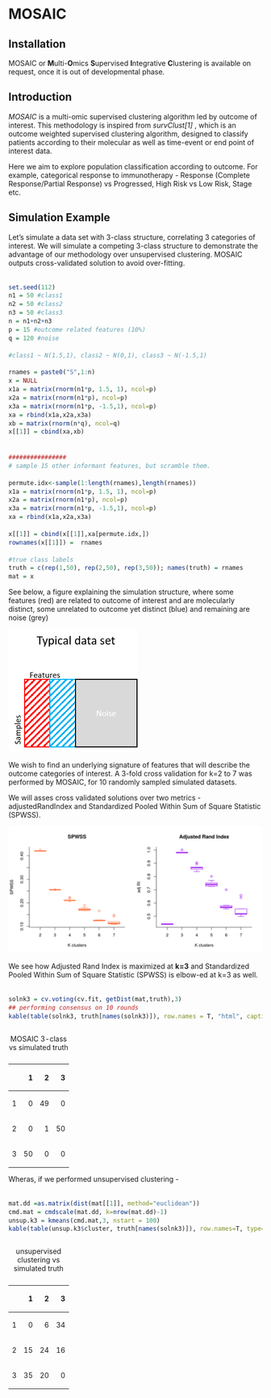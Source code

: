 MOSAIC
================

## Installation

MOSAIC or **M**ulti-**O**mics **S**upervised **I**ntegrative
**C**lustering is available on request, once it is out of developmental
phase.

## Introduction

*MOSAIC* is a multi-omic supervised clustering algorithm led by outcome
of interest. This methodology is inspired from *survClust\[1\]* , which
is an outcome weighted supervised clustering algorithm, designed to
classify patients according to their molecular as well as time-event or
end point of interest data.

Here we aim to explore population classification according to outcome.
For example, categorical response to immunotherapy - Response (Complete
Response/Partial Response) vs Progressed, High Risk vs Low Risk, Stage
etc.

## Simulation Example

Let’s simulate a data set with 3-class structure, correlating 3
categories of interest. We will simulate a competing 3-class structure
to demonstrate the advantage of our methodology over unsupervised
clustering. MOSAIC outputs cross-validated solution to avoid
over-fitting.

``` r

set.seed(112)
n1 = 50 #class1
n2 = 50 #class2
n3 = 50 #class3
n = n1+n2+n3
p = 15 #outcome related features (10%)
q = 120 #noise

#class1 ~ N(1.5,1), class2 ~ N(0,1), class3 ~ N(-1.5,1)

rnames = paste0("S",1:n)
x = NULL
x1a = matrix(rnorm(n1*p, 1.5, 1), ncol=p)
x2a = matrix(rnorm(n1*p), ncol=p)
x3a = matrix(rnorm(n1*p, -1.5,1), ncol=p)
xa = rbind(x1a,x2a,x3a)
xb = matrix(rnorm(n*q), ncol=q)
x[[1]] = cbind(xa,xb)


################
# sample 15 other informant features, but scramble them.

permute.idx<-sample(1:length(rnames),length(rnames))
x1a = matrix(rnorm(n1*p, 1.5, 1), ncol=p)
x2a = matrix(rnorm(n1*p), ncol=p)
x3a = matrix(rnorm(n1*p, -1.5,1), ncol=p)
xa = rbind(x1a,x2a,x3a)

x[[1]] = cbind(x[[1]],xa[permute.idx,])
rownames(x[[1]]) =  rnames

#true class labels
truth = c(rep(1,50), rep(2,50), rep(3,50)); names(truth) = rnames
mat = x
```

See below, a figure explaining the simulation structure, where some
features (red) are related to outcome of interest and are molecularly
distinct, some unrelated to outcome yet distinct (blue) and remaining
are noise (grey)

![Figure: simulated dataset](README_figures/sim_dataset.png)

We wish to find an underlying signature of features that will describe
the outcome categories of interest. A 3-fold cross validation for k=2 to
7 was performed by MOSAIC, for 10 randomly sampled simulated datasets.

We will asses cross validated solutions over two metrics -
adjustedRandIndex and Standardized Pooled Within Sum of Square Statistic
(SPWSS).

<img src="README_figures/README-unnamed-chunk-4-1.png" width="960" />

We see how Adjusted Rand Index is maximized at **k=3** and Standardized
Pooled Within Sum of Square Statistic (SPWSS) is elbow-ed at k=3 as
well.

``` r

solnk3 = cv.voting(cv.fit, getDist(mat,truth),3)
## performing consensus on 10 rounds
kable(table(solnk3, truth[names(solnk3)]), row.names = T, "html", caption = "MOSAIC 3-class vs simulated truth")
```

<table>

<caption>

MOSAIC 3-class vs simulated truth

</caption>

<thead>

<tr>

<th style="text-align:left;">

</th>

<th style="text-align:right;">

1

</th>

<th style="text-align:right;">

2

</th>

<th style="text-align:right;">

3

</th>

</tr>

</thead>

<tbody>

<tr>

<td style="text-align:left;">

1

</td>

<td style="text-align:right;">

0

</td>

<td style="text-align:right;">

49

</td>

<td style="text-align:right;">

0

</td>

</tr>

<tr>

<td style="text-align:left;">

2

</td>

<td style="text-align:right;">

0

</td>

<td style="text-align:right;">

1

</td>

<td style="text-align:right;">

50

</td>

</tr>

<tr>

<td style="text-align:left;">

3

</td>

<td style="text-align:right;">

50

</td>

<td style="text-align:right;">

0

</td>

<td style="text-align:right;">

0

</td>

</tr>

</tbody>

</table>

Wheras, if we performed unsupervised clustering -

``` r

mat.dd =as.matrix(dist(mat[[1]], method="euclidean"))
cmd.mat = cmdscale(mat.dd, k=nrow(mat.dd)-1)
unsup.k3 = kmeans(cmd.mat,3, nstart = 100)
kable(table(unsup.k3$cluster, truth[names(solnk3)]), row.names=T, type="html", caption = "unsupervised clustering vs simulated truth")
```

<table>

<caption>

unsupervised clustering vs simulated truth

</caption>

<thead>

<tr>

<th style="text-align:left;">

</th>

<th style="text-align:right;">

1

</th>

<th style="text-align:right;">

2

</th>

<th style="text-align:right;">

3

</th>

</tr>

</thead>

<tbody>

<tr>

<td style="text-align:left;">

1

</td>

<td style="text-align:right;">

0

</td>

<td style="text-align:right;">

6

</td>

<td style="text-align:right;">

34

</td>

</tr>

<tr>

<td style="text-align:left;">

2

</td>

<td style="text-align:right;">

15

</td>

<td style="text-align:right;">

24

</td>

<td style="text-align:right;">

16

</td>

</tr>

<tr>

<td style="text-align:left;">

3

</td>

<td style="text-align:right;">

35

</td>

<td style="text-align:right;">

20

</td>

<td style="text-align:right;">

0

</td>

</tr>

</tbody>

</table>
